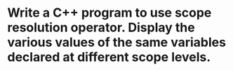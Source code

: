 
# Write a C++ program to use scope resolution operator. Display the various values of the same variables declared at different scope levels.
